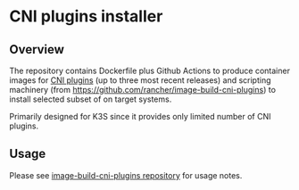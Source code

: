 # CNI plugins installer

## Overview

The repository contains Dockerfile plus Github Actions to produce container
images for [CNI plugins](https://github.com/containernetworking/plugins) (up to
three most recent releases) and scripting machinery (from
https://github.com/rancher/image-build-cni-plugins) to install selected subset
of on target systems.

Primarily designed for K3S since it provides only limited number of CNI
plugins.

## Usage

Please see [image-build-cni-plugins repository](https://github.com/rancher/image-build-cni-plugins/blob/main/README.md) for usage notes.

